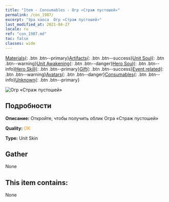```yaml
---
title: "Item - Consumables - Огр «Страж пустошей»"
permalink: /con_1987/
excerpt: "Эра хаоса  Огр «Страж пустошей»"
last_modified_at: 2021-04-27
locale: ru
ref: "con_1987.md"
toc: false
classes: wide
---
```

 [Materials](/ItemsRU/){: .btn .btn--primary}[Artifacts](/ItemsRU/Artifacts/){: .btn .btn--success}[Unit Soul](/ItemsRU/UnitSoul/){: .btn .btn--warning}[Unit Awakening](/ItemsRU/UnitAwakening/){: .btn .btn--danger}[Hero Soul](/ItemsRU/HeroSoul/){: .btn .btn--info}[Hero Skill](/ItemsRU/HeroSkill/){: .btn .btn--primary}[Gift](/ItemsRU/Gift/){: .btn .btn--success}[Event related](/ItemsRU/Events/){: .btn .btn--warning}[Avatars](/ItemsRU/Avatars/){: .btn .btn--danger}[Consumables](/ItemsRU/Consumables/){: .btn .btn--info}[Unknown](/ItemsRU/Unknown/){: .btn .btn--primary}

 ![Огр «Страж пустошей»](/images/u/ti_shirenmopifu.jpg)

## Подробности
 **Описание:** Откройте, чтобы получить облик Огра «Страж пустошей»

 **Quality:** <span style="color: #FF8C00">OK</span>

 **Type:** Unit Skin

## Gather

  None

## This item contains:

  None

